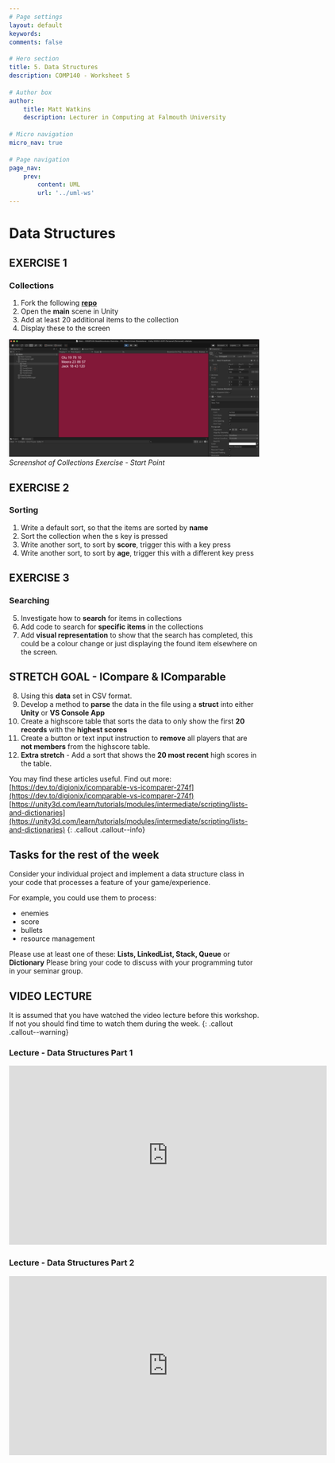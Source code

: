 ```yaml
---
# Page settings
layout: default
keywords:
comments: false

# Hero section
title: 5. Data Structures
description: COMP140 - Worksheet 5

# Author box
author:
    title: Matt Watkins
    description: Lecturer in Computing at Falmouth University

# Micro navigation
micro_nav: true

# Page navigation
page_nav:
    prev:
        content: UML
        url: '../uml-ws'
---
```


# Data Structures

## EXERCISE 1
### Collections
1. Fork the following **[repo](https://github.falmouth.ac.uk/Games-Academy/COMP140-DataStructures-Exercise)**
2. Open the **main** scene in Unity
3. Add at least 20 additional items to the collection
4. Display these to the screen

![Start point for Exercise 2](images/unity-sort.png)
*Screenshot of Collections Exercise - Start Point*

## EXERCISE 2
### Sorting
1. Write a default sort, so that the items are sorted by **name**
2. Sort the collection when the s key is pressed
3. Write another sort, to sort by **score**, trigger this with a key press
4. Write another sort, to sort by **age**, trigger this with a different key press

## EXERCISE 3
### Searching
5.  Investigate how to **search** for items in collections    
6.  Add code to search for **specific items** in the collections   
7.  Add **visual representation** to show that the search has completed, this could be a colour change or just displaying the found item elsewhere on the screen.

## STRETCH GOAL - ICompare & IComparable

8. Using this **data** set in CSV format.
9. Develop a method to **parse** the data in the file using a **struct** into either **Unity** or **VS Console App**
10. Create a highscore table that sorts the data to only show the first **20 records** with the **highest scores**
11.  Create a button or text input instruction to **remove** all players that are **not members** from the highscore table.
12. **Extra stretch** - Add a sort that shows the **20 most recent** high scores in the table.

You may find these articles useful. Find out more: [https://dev.to/digionix/icomparable-vs-icomparer-274f](https://dev.to/digionix/icomparable-vs-icomparer-274f)
[https://unity3d.com/learn/tutorials/modules/intermediate/scripting/lists-and-dictionaries](https://unity3d.com/learn/tutorials/modules/intermediate/scripting/lists-and-dictionaries)
{: .callout .callout--info}

## Tasks for the rest of the week
Consider your individual project and implement a data structure class in your code that processes
a feature of your game/experience. 

For example, you could use them to process:
- enemies
- score
- bullets
- resource management

Please use at least one of these: **Lists, LinkedList, Stack, Queue** or **Dictionary**
Please bring your code to discuss with your programming tutor in your seminar group.



## VIDEO LECTURE

It is assumed that you have watched the video lecture before this workshop. If not you should find time to watch them during the week.
{: .callout .callout--warning}

### Lecture - Data Structures Part 1
<iframe width="640" height="360" src="https://web.microsoftstream.com/embed/video/8f8786c7-82bb-4d21-a5d8-17c7088c0fcc?autoplay=false&showinfo=true" allowfullscreen style="border:none;"></iframe>

### Lecture - Data Structures Part 2
<iframe width="640" height="360" src="https://web.microsoftstream.com/embed/video/620d8fc4-9ce0-41d9-83f0-35ee903040dc?autoplay=false&showinfo=true" allowfullscreen style="border:none;"></iframe>

<!--stackedit_data:
eyJoaXN0b3J5IjpbMTQzODM2MjI2MCwtMTAyMzkyNjAzMCwtMT
Q4NDQ1MjQ0NiwzNjgxMDMwNSw5NTU4OTU3NDgsLTEwMTMwNjMw
NzldfQ==
-->